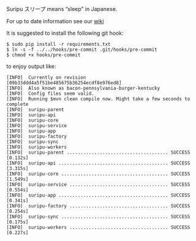 Suripu スリープ means “sleep” in Japanese.

For up to date information see our [wiki](https://github.com/hello/suripu/wiki)

It is suggested to install the following git hook:

```
$ sudo pip install -r requirements.txt
$ ln -s -f ../../hooks/pre-commit .git/hooks/pre-commit
$ chmod +x hooks/pre-commit
```

to enjoy output like:

```
[INFO]  Currently on revision [09b33ddd4a5f51be485675b36254ecdf8e976ed8]
[INFO]  Also known as bacon-pennsylvania-burger-kentucky
[INFO]  Config files seem valid.
[INFO]	Running $mvn clean compile now. Might take a few seconds to complete
[INFO]	suripu-parent
[INFO]	suripu-api
[INFO]	suripu-core
[INFO]	suripu-service
[INFO]	suripu-app
[INFO]	suripu-factory
[INFO]	suripu-sync
[INFO]	suripu-workers
[INFO]	suripu-parent ..................................... SUCCESS [0.132s]
[INFO]	suripu-api ........................................ SUCCESS [3.315s]
[INFO]	suripu-core ....................................... SUCCESS [1.549s]
[INFO]	suripu-service .................................... SUCCESS [0.554s]
[INFO]	suripu-app ........................................ SUCCESS [0.341s]
[INFO]	suripu-factory .................................... SUCCESS [0.254s]
[INFO]	suripu-sync ....................................... SUCCESS [0.175s]
[INFO]	suripu-workers .................................... SUCCESS [0.227s]
```